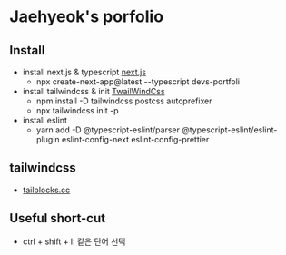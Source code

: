 # Jaehyeok's porfolio



## Install
  * install next.js & typescript [next.js](https://nextjs.org/docs/basic-features/typescript)
    * npx create-next-app@latest --typescript devs-portfoli
  * install tailwindcss & init [TwailWindCss](https://tailwindcss.com/docs/guides/nextjs)
    * npm install -D tailwindcss postcss autoprefixer
    * npx tailwindcss init -p
  * install eslint
    * yarn add -D @typescript-eslint/parser @typescript-eslint/eslint-plugin eslint-config-next eslint-config-prettier


## tailwindcss
  * [tailblocks.cc](https://tailblocks.cc/)

## Useful short-cut
  * ctrl + shift + l: 같은 단어 선택
